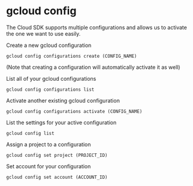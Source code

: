 # gcloud config

The Cloud SDK supports multiple configurations and allows us to activate the one we want to use easily.

Create a new gcloud configuration

`gcloud config configurations create (CONFIG_NAME)`

\(Note that creating a configuration will automatically activate it as well\)

List all of your gcloud configurations

`gcloud config configurations list`

Activate another existing gcloud configuration

`gcloud config configurations activate (CONFIG_NAME)`

List the settings for your active configuration

`gcloud config list`

Assign a project to a configuration

`gcloud config set project (PROJECT_ID)`

Set account for your configuration

`gcloud config set account (ACCOUNT_ID)`

